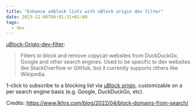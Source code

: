 ```yaml
---
title: "Enhance adblock lists with uBlock origin dev filter"
date: 2023-12-06T00:01:31+01:00
tags:
  - dev
---
```


[uBlock-Origin-dev-filter](https://github.com/quenhus/uBlock-Origin-dev-filter):

> Filters to block and remove copycat-websites from DuckDuckGo, Google and
> other search engines. Used to be specific to dev websites like StackOverflow
> or GitHub, but it currently supports others like Wikipedia.

1-click to subscribe to a blocking list via [uBlock
origin](https://chromewebstore.google.com/detail/ublock-origin/cjpalhdlnbpafiamejdnhcphjbkeiagm),
customizable on a per search engine basis (e.g. Google, DuckDuckGo, etc).

Credits: https://www.lkhrs.com/blog/2022/04/block-domains-from-search/
